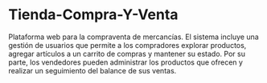 # Tienda-Compra-Y-Venta
Plataforma web para la compraventa de mercancías. El sistema incluye una gestión de usuarios que permite a los compradores explorar productos, agregar artículos a un carrito de compras y mantener su estado. Por su parte, los vendedores pueden administrar los productos que ofrecen y realizar un seguimiento del balance de sus ventas.
